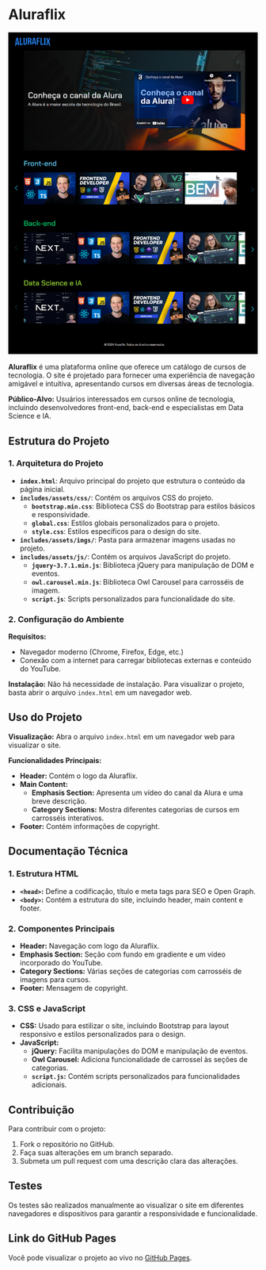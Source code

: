 # Aluraflix

![Captura de Tela do Projeto](https://github.com/MicheleMedeiros/aluraflix/blob/main/image-aluraflix.png)

**Aluraflix** é uma plataforma online que oferece um catálogo de cursos de tecnologia. O site é projetado para fornecer uma experiência de navegação amigável e intuitiva, apresentando cursos em diversas áreas de tecnologia.

**Público-Alvo:** Usuários interessados em cursos online de tecnologia, incluindo desenvolvedores front-end, back-end e especialistas em Data Science e IA.

## Estrutura do Projeto

### 1. Arquitetura do Projeto

- **`index.html`**: Arquivo principal do projeto que estrutura o conteúdo da página inicial.
- **`includes/assets/css/`**: Contém os arquivos CSS do projeto.
  - **`bootstrap.min.css`**: Biblioteca CSS do Bootstrap para estilos básicos e responsividade.
  - **`global.css`**: Estilos globais personalizados para o projeto.
  - **`style.css`**: Estilos específicos para o design do site.
- **`includes/assets/imgs/`**: Pasta para armazenar imagens usadas no projeto.
- **`includes/assets/js/`**: Contém os arquivos JavaScript do projeto.
  - **`jquery-3.7.1.min.js`**: Biblioteca jQuery para manipulação de DOM e eventos.
  - **`owl.carousel.min.js`**: Biblioteca Owl Carousel para carrosséis de imagem.
  - **`script.js`**: Scripts personalizados para funcionalidade do site.

### 2. Configuração do Ambiente

**Requisitos:**

- Navegador moderno (Chrome, Firefox, Edge, etc.)
- Conexão com a internet para carregar bibliotecas externas e conteúdo do YouTube.

**Instalação:** Não há necessidade de instalação. Para visualizar o projeto, basta abrir o arquivo `index.html` em um navegador web.

## Uso do Projeto

**Visualização:** Abra o arquivo `index.html` em um navegador web para visualizar o site.

**Funcionalidades Principais:**

- **Header:** Contém o logo da Aluraflix.
- **Main Content:**
  - **Emphasis Section:** Apresenta um vídeo do canal da Alura e uma breve descrição.
  - **Category Sections:** Mostra diferentes categorias de cursos em carrosséis interativos.
- **Footer:** Contém informações de copyright.

## Documentação Técnica

### 1. Estrutura HTML

- **`<head>`:** Define a codificação, título e meta tags para SEO e Open Graph.
- **`<body>`:** Contém a estrutura do site, incluindo header, main content e footer.

### 2. Componentes Principais

- **Header:** Navegação com logo da Aluraflix.
- **Emphasis Section:** Seção com fundo em gradiente e um vídeo incorporado do YouTube.
- **Category Sections:** Várias seções de categorias com carrosséis de imagens para cursos.
- **Footer:** Mensagem de copyright.

### 3. CSS e JavaScript

- **CSS:** Usado para estilizar o site, incluindo Bootstrap para layout responsivo e estilos personalizados para o design.
- **JavaScript:**
  - **jQuery:** Facilita manipulações do DOM e manipulação de eventos.
  - **Owl Carousel:** Adiciona funcionalidade de carrossel às seções de categorias.
  - **`script.js`:** Contém scripts personalizados para funcionalidades adicionais.

## Contribuição

Para contribuir com o projeto:

1. Fork o repositório no GitHub.
2. Faça suas alterações em um branch separado.
3. Submeta um pull request com uma descrição clara das alterações.

## Testes

Os testes são realizados manualmente ao visualizar o site em diferentes navegadores e dispositivos para garantir a responsividade e funcionalidade.

## Link do GitHub Pages

Você pode visualizar o projeto ao vivo no [GitHub Pages](https://michelemedeiros.github.io/aluraflix/).

